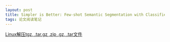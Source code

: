 ```yaml
---
layout: post
title: Simpler is Better: Few-shot Semantic Segmentation with ClassifierWeight Transformer
tags: 论文阅读笔记
---
```


[Linux解压tgz, .tar.gz ,zip ,gz, .tar文件](https://blog.csdn.net/fu6543210/article/details/79845781)
